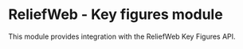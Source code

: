 ReliefWeb - Key figures module
==============================

This module provides integration with the ReliefWeb Key Figures API.
